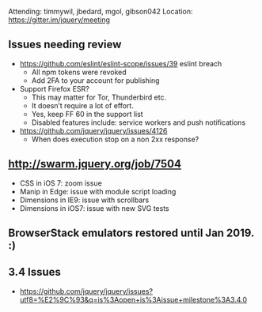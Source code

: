 Attending: timmywil, jbedard, mgol, gibson042
Location: https://gitter.im/jquery/meeting

## Issues needing review
* https://github.com/eslint/eslint-scope/issues/39 eslint breach
  - All npm tokens were revoked
  - Add 2FA to your account for publishing
* Support Firefox ESR?
  - This may matter for Tor, Thunderbird etc.
  - It doesn’t require a lot of effort.
  - Yes, keep FF 60 in the support list
  - Disabled features include: service workers and push notifications
* https://github.com/jquery/jquery/issues/4126 
  - When does execution stop on a non 2xx response?

## http://swarm.jquery.org/job/7504 
  - CSS in iOS 7: zoom issue
  - Manip in Edge: issue with module script loading
  - Dimensions in IE9: issue with scrollbars
  - Dimensions in iOS7: issue with new SVG tests

## BrowserStack emulators restored until Jan 2019. :)

## 3.4 Issues
* https://github.com/jquery/jquery/issues?utf8=%E2%9C%93&q=is%3Aopen+is%3Aissue+milestone%3A3.4.0 
